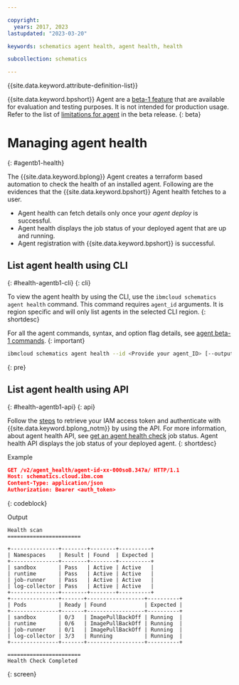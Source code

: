 ```yaml
---

copyright:
  years: 2017, 2023
lastupdated: "2023-03-20"

keywords: schematics agent health, agent health, health

subcollection: schematics

---
```


{{site.data.keyword.attribute-definition-list}}

{{site.data.keyword.bpshort}} Agent are a [beta-1 feature](/docs/schematics?topic=schematics-agent-beta-limitations) that are available for evaluation and testing purposes. It is not intended for production usage. Refer to the list of [limitations for agent](/docs/schematics?topic=schematics-agent-beta-limitations) in the beta release.
{: beta}

# Managing agent health
{: #agentb1-health}

The {{site.data.keyword.bplong}} Agent creates a terraform based automation to check the health of an installed agent. Following are the evidences that the {{site.data.keyword.bpshort}} Agent health fetches to a user.
- Agent health can fetch details only once your _agent deploy_ is successful. 
- Agent health displays the job status of your deployed agent that are up and running. 
- Agent registration with {{site.data.keyword.bpshort}} is successful.

## List agent health using CLI
{: #health-agentb1-cli}
{: cli}

To view the agent health by using the CLI, use the `ibmcloud schematics agent health` command. This command requires `agent_id` arguments. It is region specific and will only list agents in the selected CLI region. 
{: shortdesc}

For all the agent commands, syntax, and option flag details, see [agent beta-1 commands](/docs/schematics?topic=schematics-schematics-cli-reference#schematics-agent-health).
{: important}

```sh
ibmcloud schematics agent health --id <Provide your agent_ID> [--output OUTPUT]
```
{: pre}

## List agent health using API
{: #health-agentb1-api}
{: api}

Follow the [steps](/docs/schematics?topic=schematics-setup-api#cs_api) to retrieve your IAM access token and authenticate with {{site.data.keyword.bplong_notm}} by using the API. For more information, about agent health API, see [get an agent health check](/apidocs/schematics/schematics_internal_v1#get-health-check-agent-job) job status. Agent health API displays the job status of your deployed agent.
{: shortdesc}

Example

```json
GET /v2/agent_health/agent-id-xx-000soB.347a/ HTTP/1.1
Host: schematics.cloud.ibm.com
Content-Type: application/json
Authorization: Bearer <auth_token>
```
{: codeblock}

Output

```text
Health scan
=======================

+---------------+--------+--------+----------+
| Namespaces    | Result | Found  | Expected |
+---------------+--------+--------+----------+
| sandbox       | Pass   | Active | Active   |
| runtime       | Pass   | Active | Active   |
| job-runner    | Pass   | Active | Active   |
| log-collector | Pass   | Active | Active   |
+---------------+--------+--------+----------+
+---------------+-------+------------------+----------+
| Pods          | Ready | Found            | Expected |
+---------------+-------+------------------+----------+
| sandbox       | 0/3   | ImagePullBackOff | Running  |
| runtime       | 0/6   | ImagePullBackOff | Running  |
| job-runner    | 0/1   | ImagePullBackOff | Running  |
| log-collector | 3/3   | Running          | Running  |
+---------------+-------+------------------+----------+

=======================
Health Check Completed 
```
{: screen}

